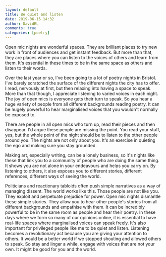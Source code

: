 ```yaml
---  
layout: default  
title: Be quiet and listen  
date: 2019-06-15 14:32  
author: DavidRL  
comments: true  
categories: [poetry]  
---  
```


Open mic nights are wonderful spaces. They are brilliant places to try new work in front of audiences and get instant feedback. But more than that, they are places where you can listen to the voices of others and learn from them. It's essential in these times to be in the same space as others and listen to their words.  
<!--more-->
Over the last year or so, I've been going to a lot of poetry nights in Bristol. I've barely scratched the surface of the different nights the city has to offer. I read, nervously at first, but then relaxing into having a space to speak. More than that though, I appreciate listening to varied voices in each night. The joy of open mics is everyone gets their turn to speak. So you hear a huge variety of people from all different backgrounds reading poetry. It can be hugely powerful to hear marginalised voices that you wouldn't normally be exposed to.   

There are people in all open mics who turn up, read their pieces and then disappear. I'd argue these people are missing the point. You read your stuff, yes, but the whole point of the night should be to listen to the other people around you. The nights are not only about you. It's an exercise in quieting the ego and making sure you stay grounded.   

Making art, especially writing, can be a lonely business, so it's nights like these that link you to a community of people who are doing the same thing.  It shows you are not alone in your endeavours and helps you carry on. By listening to others, it also exposes you to different stories, different references, different ways of seeing the world.   

Politicians and reactionary tabloids often push simple narratives as a way of managing dissent. The world works like this. Those people are not like you. They exploit and perpetuate prejudice for power. Open mic nights dismantle these simple stories. They allow you to hear other people's stories from all different backgrounds and empathise with them. It can be incredibly powerful to be in the same room as people and hear their poetry. In these days where we form so many of our opinions online, it is essential to have real-life spaces where marginalised voices can speak freely. It's also important for privileged people like me to be quiet and listen. Listening becomes a revolutionary act because you are giving your attention to others. It would be a better world if we stopped shouting and allowed others to speak. So stay and linger a while, engage with voices that are not your own. It might be good for you and the world.   
